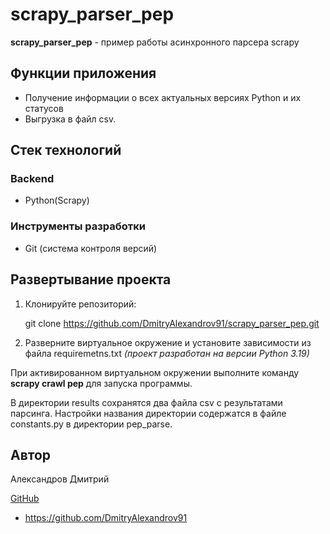 # scrapy_parser_pep

**scrapy_parser_pep**  - пример работы асинхронного парсера scrapy 

## Функции приложения

- Получение информации о всех актуальных версиях Python и их статусов
- Выгрузка в файл csv.

## Стек технологий

### Backend

- Python(Scrapy)

### Инструменты разработки
- Git (система контроля версий)

## Развертывание проекта

1. Клонируйте репозиторий:

   git clone https://github.com/DmitryAlexandrov91/scrapy_parser_pep.git

2. Разверните виртуальное окружение и установите зависимости из файла requiremetns.txt *(проект разработан на версии Python 3.19)*

При активированном виртуальном окружении выполните команду **scrapy crawl pep** для запуска программы.

В директории results сохранятся два файла csv с результатами парсинга.
Настройки названия директории содержатся в файле constants.py в директории pep_parse.

## Автор

Александров Дмитрий

<u>GitHub</u>
 - https://github.com/DmitryAlexandrov91


